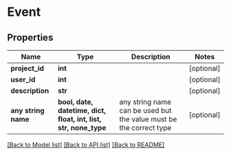 # Event


## Properties
Name | Type | Description | Notes
------------ | ------------- | ------------- | -------------
**project_id** | **int** |  | [optional] 
**user_id** | **int** |  | [optional] 
**description** | **str** |  | [optional] 
**any string name** | **bool, date, datetime, dict, float, int, list, str, none_type** | any string name can be used but the value must be the correct type | [optional]

[[Back to Model list]](../README.md#documentation-for-models) [[Back to API list]](../README.md#documentation-for-api-endpoints) [[Back to README]](../README.md)


